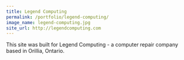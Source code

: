 ```yaml
---
title: Legend Computing
permalink: /portfolio/legend-computing/
image_name: legend-computing.jpg
site_url: http://legendcomputing.com
---
```


This site was built for Legend Computing - a computer repair company based in Orillia, Ontario.